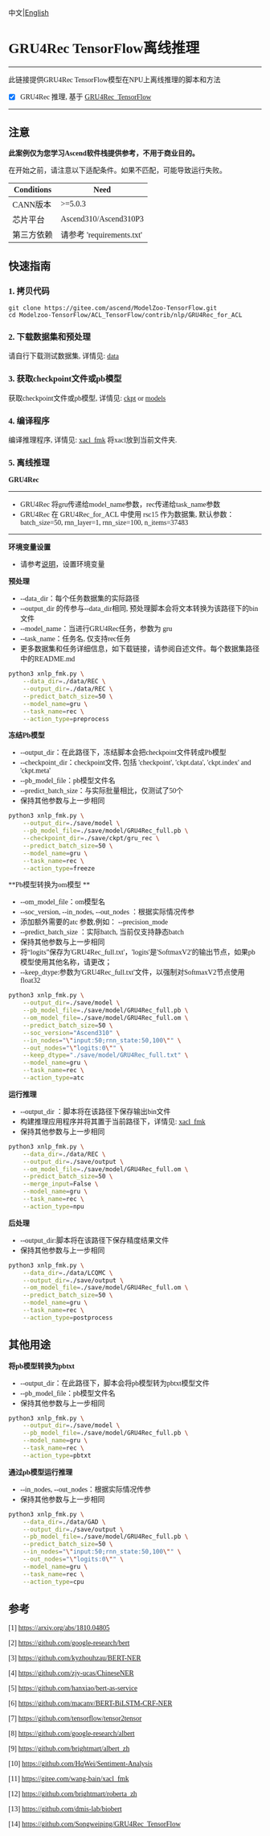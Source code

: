 中文|[English](README_EN.md)

# <font face="微软雅黑">

# GRU4Rec TensorFlow离线推理

***
此链接提供GRU4Rec TensorFlow模型在NPU上离线推理的脚本和方法

* [x] GRU4Rec 推理, 基于 [GRU4Rec_TensorFlow](https://github.com/Songweiping/GRU4Rec_TensorFlow)

***

## 注意
**此案例仅为您学习Ascend软件栈提供参考，不用于商业目的。**

在开始之前，请注意以下适配条件。如果不匹配，可能导致运行失败。

| Conditions | Need |
| --- | --- |
| CANN版本 | >=5.0.3 |
| 芯片平台| Ascend310/Ascend310P3 |
| 第三方依赖| 请参考 'requirements.txt' |

## 快速指南

### 1. 拷贝代码
```shell
git clone https://gitee.com/ascend/ModelZoo-TensorFlow.git
cd Modelzoo-TensorFlow/ACL_TensorFlow/contrib/nlp/GRU4Rec_for_ACL
```

### 2. 下载数据集和预处理

请自行下载测试数据集, 详情见: [data](./data/REC/README.md)

### 3. 获取checkpoint文件或pb模型

获取checkpoint文件或pb模型, 详情见: [ckpt](./save/ckpt/README.md) or [models](./save/model/README.md)

### 4. 编译程序
编译推理程序, 详情见: [xacl_fmk](./xacl_fmk/README.md)
将xacl放到当前文件夹.

### 5. 离线推理

**GRU4Rec**
***
* GRU4Rec 将gru传递给model_name参数，rec传递给task_name参数
* GRU4Rec 在 GRU4Rec_for_ACL 中使用 rsc15 作为数据集, 默认参数：batch_size=50, rnn_layer=1, rnn_size=100, n_items=37483 
***
**环境变量设置**
* 请参考[说明](https://gitee.com/ascend/ModelZoo-TensorFlow/wikis/02.%E7%A6%BB%E7%BA%BF%E6%8E%A8%E7%90%86%E6%A1%88%E4%BE%8B/Ascend%E5%B9%B3%E5%8F%B0%E6%8E%A8%E7%90%86%E7%8E%AF%E5%A2%83%E5%8F%98%E9%87%8F%E8%AE%BE%E7%BD%AE?sort_id=6458719)，设置环境变量

**预处理**
* --data_dir：每个任务数据集的实际路径
* --output_dir 的传参与--data_dir相同, 预处理脚本会将文本转换为该路径下的bin文件
* --model_name：当进行GRU4Rec任务，参数为 gru
* --task_name：任务名, 仅支持rec任务
* 更多数据集和任务详细信息，如下载链接，请参阅自述文件。每个数据集路径中的README.md
```Bash
python3 xnlp_fmk.py \
    --data_dir=./data/REC \
    --output_dir=./data/REC \
    --predict_batch_size=50 \
    --model_name=gru \
    --task_name=rec \
    --action_type=preprocess

```

**冻结Pb模型**
* --output_dir：在此路径下，冻结脚本会把checkpoint文件转成Pb模型
* --checkpoint_dir：checkpoint文件, 包括 'checkpoint', 'ckpt.data', 'ckpt.index' and 'ckpt.meta'
* --pb_model_file：pb模型文件名
* --predict_batch_size：与实际批量相比，仅测试了50个
* 保持其他参数与上一步相同
```Bash
python3 xnlp_fmk.py \
    --output_dir=./save/model \
    --pb_model_file=./save/model/GRU4Rec_full.pb \
    --checkpoint_dir=./save/ckpt/gru_rec \
    --predict_batch_size=50 \
    --model_name=gru \
    --task_name=rec \
    --action_type=freeze

```

**Pb模型转换为om模型
**
* --om_model_file：om模型名
* --soc_version, --in_nodes, --out_nodes ：根据实际情况传参
* 添加额外需要的atc 参数,例如： --precision_mode
* --predict_batch_size ：实际batch, 当前仅支持静态batch
* 保持其他参数与上一步相同
*  将“logits”保存为'GRU4Rec_full.txt'，'logits'是'SoftmaxV2'的输出节点，如果pb模型使用其他名称，请更改；
* --keep_dtype:参数为'GRU4Rec_full.txt'文件，以强制对SoftmaxV2节点使用float32
```Bash
python3 xnlp_fmk.py \
    --output_dir=./save/model \
    --pb_model_file=./save/model/GRU4Rec_full.pb \
    --om_model_file=./save/model/GRU4Rec_full.om \
    --predict_batch_size=50 \
    --soc_version="Ascend310" \
    --in_nodes="\"input:50;rnn_state:50,100\"" \
    --out_nodes="\"logits:0\"" \
    --keep_dtype="./save/model/GRU4Rec_full.txt" \
    --model_name=gru \
    --task_name=rec \
    --action_type=atc

```

**运行推理**
* --output_dir ：脚本将在该路径下保存输出bin文件
* 构建推理应用程序并将其置于当前路径下，详情见: [xacl_fmk](./xacl_fmk/README.md)
* 保持其他参数与上一步相同
```Bash
python3 xnlp_fmk.py \
    --data_dir=./data/REC \
    --output_dir=./save/output \
    --om_model_file=./save/model/GRU4Rec_full.om \
    --predict_batch_size=50 \
    --merge_input=False \
    --model_name=gru \
    --task_name=rec \
    --action_type=npu

```

**后处理**
* --output_dir:脚本将在该路径下保存精度结果文件
* 保持其他参数与上一步相同
```Bash
python3 xnlp_fmk.py \
    --data_dir=./data/LCQMC \
    --output_dir=./save/output \
    --om_model_file=./save/model/GRU4Rec_full.om \
    --predict_batch_size=50 \
    --model_name=gru \
    --task_name=rec \
    --action_type=postprocess

```

## 其他用途
**将pb模型转换为pbtxt**
* --output_dir：在此路径下，脚本会将pb模型转为pbtxt模型文件
* --pb_model_file：pb模型文件名
* 保持其他参数与上一步相同
```Bash
python3 xnlp_fmk.py \
    --output_dir=./save/model \
    --pb_model_file=./save/model/GRU4Rec_full.pb \
    --model_name=gru \
    --task_name=rec \
    --action_type=pbtxt

```

**通过pb模型运行推理**
* --in_nodes, --out_nodes：根据实际情况传参
* 保持其他参数与上一步相同
```Bash
python3 xnlp_fmk.py \
    --data_dir=./data/GAD \
    --output_dir=./save/output \
    --pb_model_file=./save/model/GRU4Rec_full.pb \
    --predict_batch_size=50 \
    --in_nodes="\"input:50;rnn_state:50,100\"" \
    --out_nodes="\"logits:0\"" \
    --model_name=gru \
    --task_name=rec \
    --action_type=cpu

```

## 参考

[1] https://arxiv.org/abs/1810.04805

[2] https://github.com/google-research/bert

[3] https://github.com/kyzhouhzau/BERT-NER

[4] https://github.com/zjy-ucas/ChineseNER

[5] https://github.com/hanxiao/bert-as-service

[6] https://github.com/macanv/BERT-BiLSTM-CRF-NER

[7] https://github.com/tensorflow/tensor2tensor

[8] https://github.com/google-research/albert

[9] https://github.com/brightmart/albert_zh

[10] https://github.com/HqWei/Sentiment-Analysis

[11] https://gitee.com/wang-bain/xacl_fmk

[12] https://github.com/brightmart/roberta_zh

[13] https://github.com/dmis-lab/biobert

[14] https://github.com/Songweiping/GRU4Rec_TensorFlow

# </font>
